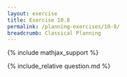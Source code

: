 ```yaml
---
layout: exercise
title: Exercise 10.8
permalink: /planning-exercises/10-8/
breadcrumb: Classical Planning
---
```


{% include mathjax_support %}

<div><i class="arrow-up" data-chapter="planning-exercises" data-exercise="ex_8" data-rating="0"></i></div>
{% include_relative question.md %}
